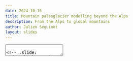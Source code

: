 ```yaml
---
date: 2024-10-15
title: Mountain paleoglacier modelling beyond the Alps
description: From the Alps to global mountains
author: Julien Seguinot
layout: slides
---
```


<!-- can't be moved to template -->
<section data-markdown data-separator-notes="^:::">
<textarea data-template>

<!-- .slide:
  data-background-image="https://live.staticflickr.com/65535/53678099600_2d9af5dcc9_k.jpg" -->

<div class="titlebox fragment fade-out" data-fragment-index="1" >

**Mountain paleoglacier modelling beyond the Alps**,
[J. Seguinot](https://juseg.dev), VUB, 15 Oct 2024.

</div>

### Gorner Glacier, CH
<!-- .element: class="fragment" data-fragment-index="1" -->

Photo: [2017](https://www.flickr.com/photos/pyjeo/53678099600/)
<!-- .element: class="credit fragment" data-fragment-index="1" -->

::: An active deglaciation landscape in the Alps:
- Gorner Glacier has recently become two glaciers.
- I want you to look at the Little Ice Age moraines.
- The landscape record is sparse in time and space.

---

### The Alps now and then

<div class="multicol">
  <div class="column">
    <img src="https://cdn.myportfolio.com/33af66a4faf44aa02b3d3b9286f874fc/21b64186-7031-4d54-b968-71b3c65ec349_rw_1200.jpg?h=23095aabf7b67331e1d4285cfe8ea533" height=500>
  </div>
  <div class="column fragment">
    <img src="https://cdn.myportfolio.com/33af66a4faf44aa02b3d3b9286f874fc/81506134-2874-46ab-80f6-876bb91628e3_rw_1200.jpg?h=a52b49def66e14cae2ca0ef34ea0dccb" height=500>
  </div>
</div>

Glacier Garden Museum Lucerne &#169;
[Samuel Bucheli](https://samuelbucheli.myportfolio.com/stereoscopic-time-machine-alpenblick).

---

### Paleoglacier modelling
<!-- .element: style="display: none" -->

<!-- .slide: data-background-iframe="https://player.vimeo.com/video/294517816?autoplay=1&loop=1&color=ffffff&title=0&byline=0&portrait=0#t=45s" -->

---

### Going global

<div class="r-stack">
  <img src="../assets/figures/worldmap_glaciers.png">
  <img src="../assets/figures/worldmap_paleoglaciers.png" class="fragment">
</div>

-4.8°C ?
<!-- .element: class="blue fragment" style="bottom: 0; margin: 0; padding: 1em 2em; position: absolute; font-size: 2em" -->

---

### Glacial inception map

<div class="r-stack r-stretch">
  <img src="../assets/figures/glopdd_world_cw5e5.png">
  <img src="../assets/figures/glopdd_local_cw5e5.png" class="fragment">
  <img src="../assets/figures/glopdd_belux_cw5e5.png" class="fragment">
</div/

<!-- .element: class="credit" -->
<!-- can't be moved to template -->
</textarea>
</section>
